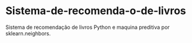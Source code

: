 # Sistema-de-recomenda-o-de-livros
Sistema de recomendação de livros Python e maquina preditiva por sklearn.neighbors.
